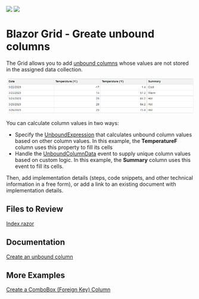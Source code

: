 <!-- default badges list -->
![](https://img.shields.io/endpoint?url=https://codecentral.devexpress.com/api/v1/VersionRange/616967538/22.2.3%2B)
[![](https://img.shields.io/badge/📖_How_to_use_DevExpress_Examples-e9f6fc?style=flat-square)](https://docs.devexpress.com/GeneralInformation/403183)
<!-- default badges end -->
# Blazor Grid - Greate unbound columns

The Grid allows you to add [unbound columns](https://docs.devexpress.com/Blazor/DevExpress.Blazor.DxGridDataColumn.UnboundType) whose values are not stored in the assigned data collection.

![Grid with unbound columns](/grid-with-unbound-columns.png)

You can calculate column values in two ways:

* Specify the [UnboundExpression](https://docs.devexpress.com/Blazor/DevExpress.Blazor.DxGridDataColumn.UnboundExpression) that calculates unbound column values based on other column values. In this example, the **TemperatureF** column uses this property to fill its cells
* Handle the [UnboundColumnData](https://docs.devexpress.com/Blazor/DevExpress.Blazor.DxGrid.UnboundColumnData) event to supply unique column values based on custom logic. In this example, the **Summary** column uses this event to fill its cells.

Then, add implementation details (steps, code snippets, and other technical information in a free form), or add a link to an existing document with implementation details. 

## Files to Review

[Index.razor](/CS/BlazorGridUnboundColumns/Pages/Index.razor)

## Documentation

[Create an unbound column](https://docs.devexpress.com/Blazor/DevExpress.Blazor.DxGridDataColumn#create-an-unbound-column)

## More Examples

[Create a ComboBox (Foreign Key) Column](https://github.com/DevExpress-Examples/blazor-grid-foreignkey-column)

